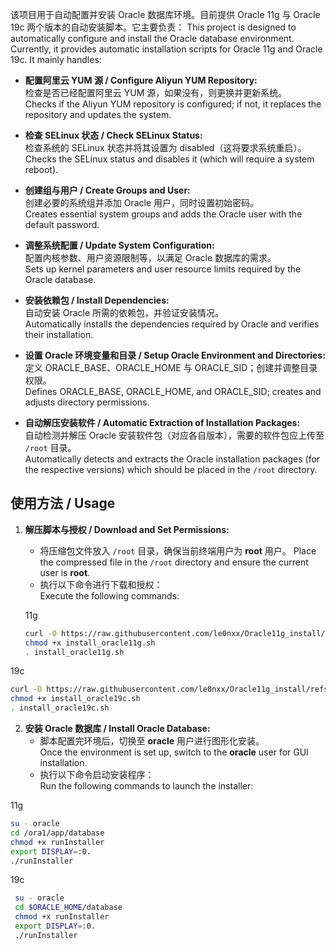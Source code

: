 该项目用于自动配置并安装 Oracle 数据库环境。目前提供 Oracle 11g 与 Oracle 19c 两个版本的自动安装脚本。它主要负责：
This project is designed to automatically configure and install the Oracle database environment. Currently, it provides automatic installation scripts for Oracle 11g and Oracle 19c. It mainly handles:

- **配置阿里云 YUM 源 / Configure Aliyun YUM Repository:**  
  检查是否已经配置阿里云 YUM 源，如果没有，则更换并更新系统。  
  Checks if the Aliyun YUM repository is configured; if not, it replaces the repository and updates the system.

- **检查 SELinux 状态 / Check SELinux Status:**  
  检查系统的 SELinux 状态并将其设置为 disabled（这将要求系统重启）。  
  Checks the SELinux status and disables it (which will require a system reboot).

- **创建组与用户 / Create Groups and User:**  
  创建必要的系统组并添加 Oracle 用户，同时设置初始密码。  
  Creates essential system groups and adds the Oracle user with the default password.

- **调整系统配置 / Update System Configuration:**  
  配置内核参数、用户资源限制等，以满足 Oracle 数据库的需求。  
  Sets up kernel parameters and user resource limits required by the Oracle database.

- **安装依赖包 / Install Dependencies:**  
  自动安装 Oracle 所需的依赖包，并验证安装情况。  
  Automatically installs the dependencies required by Oracle and verifies their installation.

- **设置 Oracle 环境变量和目录 / Setup Oracle Environment and Directories:**  
  定义 ORACLE_BASE、ORACLE_HOME 与 ORACLE_SID；创建并调整目录权限。  
  Defines ORACLE_BASE, ORACLE_HOME, and ORACLE_SID; creates and adjusts directory permissions.

- **自动解压安装软件 / Automatic Extraction of Installation Packages:**  
  自动检测并解压 Oracle 安装软件包（对应各自版本），需要的软件包应上传至 `/root` 目录。  
  Automatically detects and extracts the Oracle installation packages (for the respective versions) which should be placed in the `/root` directory.

## 使用方法 / Usage

1. **解压脚本与授权 / Download and Set Permissions:**  
   - 将压缩包文件放入 `/root` 目录，确保当前终端用户为 **root** 用户。 
     Place the compressed file in the `/root` directory and ensure the current user is **root**.
   - 执行以下命令进行下载和授权：  
     Execute the following commands:
     
   11g
   ```bash
   curl -O https://raw.githubusercontent.com/le0nxx/Oracle11g_install/refs/heads/main/install_oracle11g.sh
   chmod +x install_oracle11g.sh
   . install_oracle11g.sh
   ```

  19c
   ```bash
   curl -O https://raw.githubusercontent.com/le0nxx/Oracle11g_install/refs/heads/main/install_oracle19c.sh
   chmod +x install_oracle19c.sh
   . install_oracle19c.sh
   ```

2. **安装 Oracle 数据库 / Install Oracle Database:**  
   - 脚本配置完环境后，切换至 **oracle** 用户进行图形化安装。  
     Once the environment is set up, switch to the **oracle** user for GUI installation.
   - 执行以下命令启动安装程序：  
     Run the following commands to launch the installer:

  11g
   ```bash
   su - oracle
   cd /ora1/app/database
   chmod +x runInstaller
   export DISPLAY=:0.
   ./runInstaller
   ```

   19c
  ```bash
   su - oracle
   cd $ORACLE_HOME/database
   chmod +x runInstaller
   export DISPLAY=:0.
   ./runInstaller
   ```
   